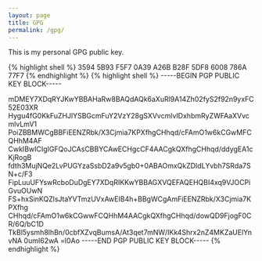 ```yaml
---
layout: page
title: GPG
permalink: /gpg/
---
```


This is my personal GPG public key.

{% highlight shell %}
3594 5B93 F5F7 0A39 A26B B28F 5DF8 6008 786A 77F7
{% endhighlight %}
{% highlight shell %}
-----BEGIN PGP PUBLIC KEY BLOCK-----

mDMEY7XDqRYJKwYBBAHaRw8BAQdAQk6aXuRl9A14Zh02fyS2f92n9yxFC52E03XR
Hygu4fG0KkFuZHJlYSBGcmFuY2VzY28gSXVvcmlvIDxhbmRyZWFAaXVvcmlvLmV1
PoiZBBMWCgBBFiEENZRbk/X3Cjmia7KPXfhgCHhqd/cFAmO1w6kCGwMFCQHhM4AF
CwkIBwICIgIGFQoJCAsCBBYCAwECHgcCF4AACgkQXfhgCHhqd/ddygEA1cKjRogB
fdth3MujNQe2LvPUGYzaSsbD2a9v5gb0+0ABAOmxQkZDIdLYvbh7SRda7SN+c/F3
FipLuuUFYswRcboDuDgEY7XDqRIKKwYBBAGXVQEFAQEHQBI4xq9VJOCPiGvuOUwN
FS+hxSinKQZlsJtaYVTmzUVxAwEIB4h+BBgWCgAmFiEENZRbk/X3Cjmia7KPXfhg
CHhqd/cFAmO1w6kCGwwFCQHhM4AACgkQXfhgCHhqd/dowQD9FjogF0CR/6Q/bC1D
TkBl5ysmh8lhBn/0cbfXZvqBumsA/At3qet7mNW/IKk4Shrx2nZ4MKZaUElYnvNA
0umI62wA
=l0Ao
-----END PGP PUBLIC KEY BLOCK-----
{% endhighlight %}